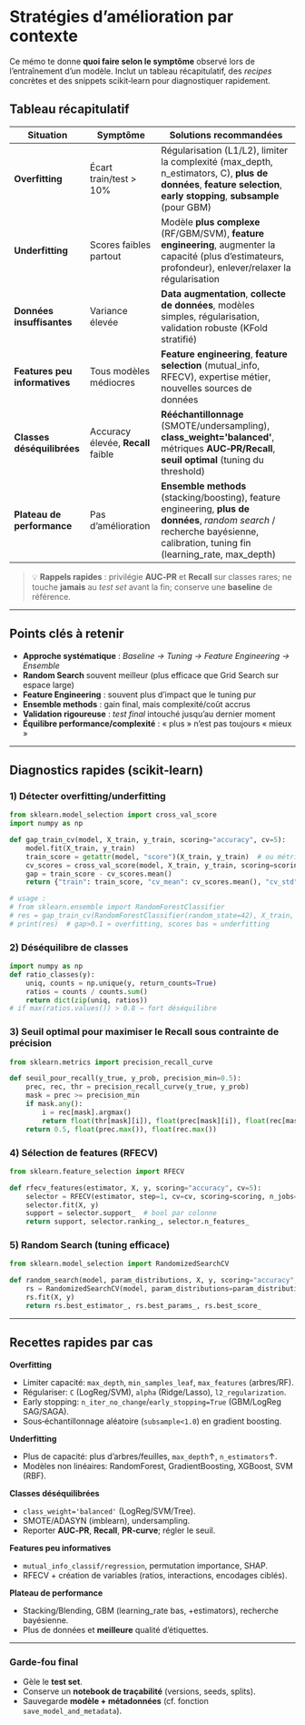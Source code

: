 # Stratégies d’amélioration par contexte

Ce mémo te donne **quoi faire selon le symptôme** observé lors de l’entraînement d’un modèle. Inclut un tableau récapitulatif, des *recipes* concrètes et des snippets scikit‑learn pour diagnostiquer rapidement.

## Tableau récapitulatif

| Situation                 | Symptôme                               | Solutions recommandées |
|--------------------------|----------------------------------------|------------------------|
| **Overfitting**          | Écart train/test > 10%                 | Régularisation (L1/L2), limiter la complexité (max_depth, n_estimators, C), **plus de données**, **feature selection**, **early stopping**, **subsample** (pour GBM) |
| **Underfitting**         | Scores faibles partout                 | Modèle **plus complexe** (RF/GBM/SVM), **feature engineering**, augmenter la capacité (plus d’estimateurs, profondeur), enlever/relaxer la régularisation |
| **Données insuffisantes**| Variance élevée                        | **Data augmentation**, **collecte de données**, modèles simples, régularisation, validation robuste (KFold stratifié) |
| **Features peu informatives** | Tous modèles médiocres            | **Feature engineering**, **feature selection** (mutual_info, RFECV), expertise métier, nouvelles sources de données |
| **Classes déséquilibrées**| Accuracy élevée, **Recall** faible    | **Rééchantillonnage** (SMOTE/undersampling), **class_weight='balanced'**, métriques **AUC‑PR/Recall**, **seuil optimal** (tuning du threshold) |
| **Plateau de performance**| Pas d’amélioration                    | **Ensemble methods** (stacking/boosting), feature engineering, **plus de données**, *random search* / recherche bayésienne, calibration, tuning fin (learning_rate, max_depth) |

> 💡 **Rappels rapides** : privilégie **AUC‑PR** et **Recall** sur classes rares; ne touche **jamais** au *test set* avant la fin; conserve une **baseline** de référence.

---

## Points clés à retenir

- **Approche systématique** : *Baseline → Tuning → Feature Engineering → Ensemble*  
- **Random Search** souvent meilleur (plus efficace que Grid Search sur espace large)  
- **Feature Engineering** : souvent plus d’impact que le tuning pur  
- **Ensemble methods** : gain final, mais complexité/coût accrus  
- **Validation rigoureuse** : *test final* intouché jusqu’au dernier moment  
- **Équilibre performance/complexité** : « plus » n’est pas toujours « mieux »  

---

## Diagnostics rapides (scikit‑learn)

### 1) Détecter overfitting/underfitting
```python
from sklearn.model_selection import cross_val_score
import numpy as np

def gap_train_cv(model, X_train, y_train, scoring="accuracy", cv=5):
    model.fit(X_train, y_train)
    train_score = getattr(model, "score")(X_train, y_train)  # ou métrique custom
    cv_scores = cross_val_score(model, X_train, y_train, scoring=scoring, cv=cv)
    gap = train_score - cv_scores.mean()
    return {"train": train_score, "cv_mean": cv_scores.mean(), "cv_std": cv_scores.std(), "gap": gap}

# usage :
# from sklearn.ensemble import RandomForestClassifier
# res = gap_train_cv(RandomForestClassifier(random_state=42), X_train, y_train)
# print(res)  # gap>0.1 ≈ overfitting, scores bas ≈ underfitting
```

### 2) Déséquilibre de classes
```python
import numpy as np
def ratio_classes(y):
    uniq, counts = np.unique(y, return_counts=True)
    ratios = counts / counts.sum()
    return dict(zip(uniq, ratios))
# if max(ratios.values()) > 0.8 → fort déséquilibre
```

### 3) Seuil optimal pour maximiser le Recall sous contrainte de précision
```python
from sklearn.metrics import precision_recall_curve

def seuil_pour_recall(y_true, y_prob, precision_min=0.5):
    prec, rec, thr = precision_recall_curve(y_true, y_prob)
    mask = prec >= precision_min
    if mask.any():
        i = rec[mask].argmax()
        return float(thr[mask][i]), float(prec[mask][i]), float(rec[mask][i])
    return 0.5, float(prec.max()), float(rec.max())
```

### 4) Sélection de features (RFECV)
```python
from sklearn.feature_selection import RFECV

def rfecv_features(estimator, X, y, scoring="accuracy", cv=5):
    selector = RFECV(estimator, step=1, cv=cv, scoring=scoring, n_jobs=-1)
    selector.fit(X, y)
    support = selector.support_  # bool par colonne
    return support, selector.ranking_, selector.n_features_
```

### 5) Random Search (tuning efficace)
```python
from sklearn.model_selection import RandomizedSearchCV

def random_search(model, param_distributions, X, y, scoring="accuracy", cv=5, n_iter=30):
    rs = RandomizedSearchCV(model, param_distributions=param_distributions, n_iter=n_iter, scoring=scoring, cv=cv, n_jobs=-1, random_state=42)
    rs.fit(X, y)
    return rs.best_estimator_, rs.best_params_, rs.best_score_
```

---

## Recettes rapides par cas

**Overfitting**  
- Limiter capacité: `max_depth`, `min_samples_leaf`, `max_features` (arbres/RF).  
- Régulariser: `C` (LogReg/SVM), `alpha` (Ridge/Lasso), `l2_regularization`.  
- Early stopping: `n_iter_no_change`/`early_stopping=True` (GBM/LogReg SAG/SAGA).  
- Sous‑échantillonnage aléatoire (`subsample<1.0`) en gradient boosting.

**Underfitting**  
- Plus de capacité: plus d’arbres/feuilles, `max_depth`↑, `n_estimators`↑.  
- Modèles non linéaires: RandomForest, GradientBoosting, XGBoost, SVM (RBF).

**Classes déséquilibrées**  
- `class_weight='balanced'` (LogReg/SVM/Tree).  
- SMOTE/ADASYN (imblearn), undersampling.  
- Reporter **AUC‑PR**, **Recall**, **PR‑curve**; régler le seuil.

**Features peu informatives**  
- `mutual_info_classif/regression`, permutation importance, SHAP.  
- RFECV + création de variables (ratios, interactions, encodages ciblés).

**Plateau de performance**  
- Stacking/Blending, GBM (learning_rate bas, +estimators), recherche bayésienne.  
- Plus de données et **meilleure** qualité d’étiquettes.

---

### Garde‑fou final
- Gèle le **test set**.  
- Conserve un **notebook de traçabilité** (versions, seeds, splits).  
- Sauvegarde **modèle + métadonnées** (cf. fonction `save_model_and_metadata`).

